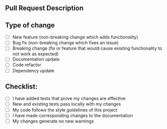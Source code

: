 ## Pull Request Description

<!-- Please include a summary of the changes and the related issue. Please also include relevant motivation and context. -->

## Type of change

- [ ] New feature (non-breaking change which adds functionality)
- [ ] Bug fix (non-breaking change which fixes an issue)
- [ ] Breaking change (fix or feature that would cause existing functionality to not work as expected)
- [ ] Documentation update
- [ ] Code refactor
- [ ] Dependency update

## Checklist:

- [ ] I have added tests that prove my changes are effective
- [ ] New and existing tests pass locally with my changes
- [ ] My code follows the style guidelines of this project
- [ ] I have made corresponding changes to the documentation
- [ ] My changes generate no new warnings